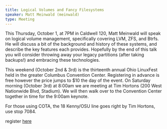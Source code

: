 ```yaml
---
title: Logical Volumes and Fancy Filesystems
speaker: Matt Meinwald (meinwald)
type: Meeting
---
```


This Thursday, October 1, at 7PM in Caldwell 120, Matt Meinwald will speak on logical volume management, specifically covering LVM, ZFS, and Btrfs. He will discuss a bit of the background and history of these systems, and describe the key features each provides. Hopefully by the end of this talk you will consider throwing away your legacy partitions (after taking backups!) and embracing these technologies.

This weekend (October 2nd & 3rd) is the thirteenth annual Ohio LinuxFest held in the greater Columbus Convention Center.  Registering in advance is free however the price jumps to $10 the day of the event. On Saturday morning (October 3rd) at 8:00am we are meeting at Tim Hortons (200 West Nationwide Blvd, Stadium). We will then walk over to the Convention Center together in time for the 9:00am keynote.

For those using COTA, the 18 Kenny/OSU line goes right by Tim Hortons, use stop 7084.

register [here](https://ohiolinux.org/registration)

